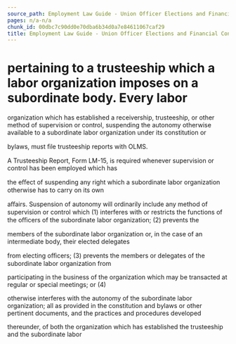 ```yaml
---
source_path: Employment Law Guide - Union Officer Elections and Financial Controls.md
pages: n/a-n/a
chunk_id: 00dbc7c90dd0e70dba6b34d0a7e84611067caf29
title: Employment Law Guide - Union Officer Elections and Financial Controls
---
```

# pertaining to a trusteeship which a labor organization imposes on a subordinate body. Every labor

organization which has established a receivership, trusteeship, or other method of supervision or control, suspending the autonomy otherwise available to a subordinate labor organization under its constitution or

bylaws, must ﬁle trusteeship reports with OLMS.

A Trusteeship Report, Form LM-15, is required whenever supervision or control has been employed which has

the eﬀect of suspending any right which a subordinate labor organization otherwise has to carry on its own

aﬀairs. Suspension of autonomy will ordinarily include any method of supervision or control which (1) interferes with or restricts the functions of the oﬃcers of the subordinate labor organization; (2) prevents the

members of the subordinate labor organization or, in the case of an intermediate body, their elected delegates

from electing oﬃcers; (3) prevents the members or delegates of the subordinate labor organization from

participating in the business of the organization which may be transacted at regular or special meetings; or (4)

otherwise interferes with the autonomy of the subordinate labor organization; all as provided in the constitution and bylaws or other pertinent documents, and the practices and procedures developed

thereunder, of both the organization which has established the trusteeship and the subordinate labor
